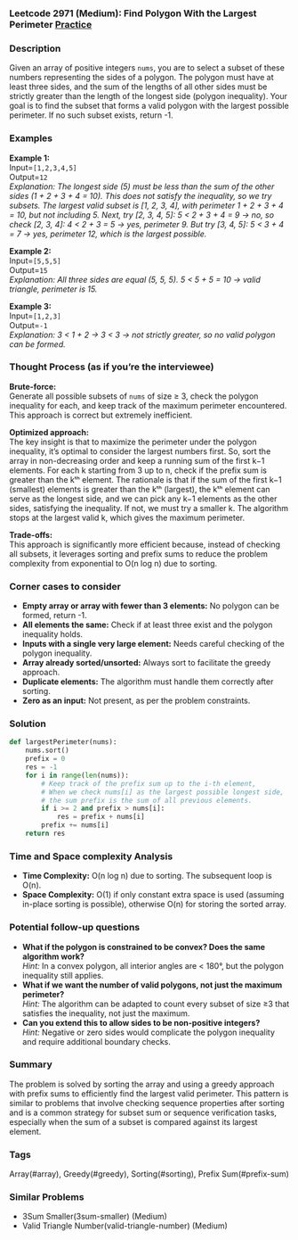 ### Leetcode 2971 (Medium): Find Polygon With the Largest Perimeter [Practice](https://leetcode.com/problems/find-polygon-with-the-largest-perimeter)

### Description  
Given an array of positive integers `nums`, you are to select a subset of these numbers representing the sides of a polygon. The polygon must have at least three sides, and the sum of the lengths of all other sides must be strictly greater than the length of the longest side (polygon inequality). Your goal is to find the subset that forms a valid polygon with the largest possible perimeter. If no such subset exists, return -1.

### Examples  

**Example 1:**  
Input=`[1,2,3,4,5]`  
Output=`12`  
*Explanation: The longest side (5) must be less than the sum of the other sides (1 + 2 + 3 + 4 = 10). This does not satisfy the inequality, so we try subsets. The largest valid subset is [1, 2, 3, 4], with perimeter 1 + 2 + 3 + 4 = 10, but not including 5. Next, try [2, 3, 4, 5]: 5 < 2 + 3 + 4 = 9 → no, so check [2, 3, 4]: 4 < 2 + 3 = 5 → yes, perimeter 9. But try [3, 4, 5]: 5 < 3 + 4 = 7 → yes, perimeter 12, which is the largest possible.*

**Example 2:**  
Input=`[5,5,5]`  
Output=`15`  
*Explanation: All three sides are equal (5, 5, 5). 5 < 5 + 5 = 10 → valid triangle, perimeter is 15.*

**Example 3:**  
Input=`[1,2,3]`  
Output=`-1`  
*Explanation: 3 < 1 + 2 → 3 < 3 → not strictly greater, so no valid polygon can be formed.*

### Thought Process (as if you’re the interviewee)  
**Brute-force:**  
Generate all possible subsets of `nums` of size ≥ 3, check the polygon inequality for each, and keep track of the maximum perimeter encountered. This approach is correct but extremely inefficient.

**Optimized approach:**  
The key insight is that to maximize the perimeter under the polygon inequality, it’s optimal to consider the largest numbers first. So, sort the array in non-decreasing order and keep a running sum of the first k−1 elements. For each k starting from 3 up to n, check if the prefix sum is greater than the kᵗʰ element. The rationale is that if the sum of the first k−1 (smallest) elements is greater than the kᵗʰ (largest), the kᵗʰ element can serve as the longest side, and we can pick any k−1 elements as the other sides, satisfying the inequality. If not, we must try a smaller k. The algorithm stops at the largest valid k, which gives the maximum perimeter.

**Trade-offs:**  
This approach is significantly more efficient because, instead of checking all subsets, it leverages sorting and prefix sums to reduce the problem complexity from exponential to O(n log n) due to sorting.

### Corner cases to consider  
- **Empty array or array with fewer than 3 elements:** No polygon can be formed, return -1.
- **All elements the same:** Check if at least three exist and the polygon inequality holds.
- **Inputs with a single very large element:** Needs careful checking of the polygon inequality.
- **Array already sorted/unsorted:** Always sort to facilitate the greedy approach.
- **Duplicate elements:** The algorithm must handle them correctly after sorting.
- **Zero as an input:** Not present, as per the problem constraints.

### Solution

```python
def largestPerimeter(nums):
    nums.sort()
    prefix = 0
    res = -1
    for i in range(len(nums)):
        # Keep track of the prefix sum up to the i-th element,
        # When we check nums[i] as the largest possible longest side,
        # the sum prefix is the sum of all previous elements.
        if i >= 2 and prefix > nums[i]:
            res = prefix + nums[i]
        prefix += nums[i]
    return res
```

### Time and Space complexity Analysis  

- **Time Complexity:** O(n log n) due to sorting. The subsequent loop is O(n).
- **Space Complexity:** O(1) if only constant extra space is used (assuming in-place sorting is possible), otherwise O(n) for storing the sorted array.

### Potential follow-up questions  
- **What if the polygon is constrained to be convex? Does the same algorithm work?**  
  *Hint:* In a convex polygon, all interior angles are < 180°, but the polygon inequality still applies.
- **What if we want the number of valid polygons, not just the maximum perimeter?**  
  *Hint:* The algorithm can be adapted to count every subset of size ≥3 that satisfies the inequality, not just the maximum.
- **Can you extend this to allow sides to be non-positive integers?**  
  *Hint:* Negative or zero sides would complicate the polygon inequality and require additional boundary checks.

### Summary  
The problem is solved by sorting the array and using a greedy approach with prefix sums to efficiently find the largest valid perimeter. This pattern is similar to problems that involve checking sequence properties after sorting and is a common strategy for subset sum or sequence verification tasks, especially when the sum of a subset is compared against its largest element.

### Tags
Array(#array), Greedy(#greedy), Sorting(#sorting), Prefix Sum(#prefix-sum)

### Similar Problems
- 3Sum Smaller(3sum-smaller) (Medium)
- Valid Triangle Number(valid-triangle-number) (Medium)